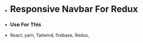 * <h1>Responsive Navbar For Redux</h1>

 * <h3>Use For This</h3>
* React, yarn, Tailwind, firebase, Redux,